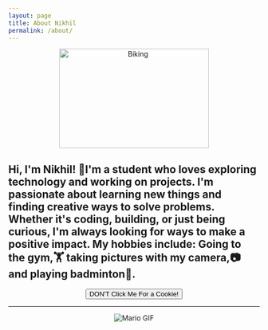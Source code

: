 ```yaml
---
layout: page
title: About Nikhil
permalink: /about/
---
```

<center><body><img src="https://www.discovertasmania.com.au/siteassets/experiences/mountain-bike-networks/135403-2.jpg?resize=b_9pZkeIafq_pT_XmB8PWsZYcA0TymG1kz9P9LwMYpFjNeeC8flBNeEzqEkceDz1" width="300" height="200" alt="Biking"></body></center>

<h2>Hi, I'm Nikhil! 🚀I'm a student who loves exploring technology and working on projects. 
I'm passionate about learning new things and finding creative ways to solve problems. 
Whether it's coding, building, or just being curious, I'm always looking for ways to make a positive impact.
My hobbies include: Going to the gym,🏋 taking pictures with my camera,📷 and playing badminton🏸.</h2>
<html lang="en">
<head>
    <meta charset="UTF-8">
    <meta name="viewport" content="width=device-width, initial-scale=1.0">
    <title>Simple JavaScript Alert</title>
</head>
<body>
    <center><button onclick="alert('🍪🍪🍪🍪I KNEW YOU WOULD!🍪🍪🍪🍪')">DON'T Click Me For a Cookie!</button><center>

<hr>
<center><left><body><img src="{{site.baseurl}}/images/dance-happy.gif" alt="Mario GIF"></body></left></center>
